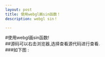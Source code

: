 ```yaml
---
layout: post
title: 使用webgl画sin函数！
description: webgl sin！

---
```


#使用webgl画sin函数!  	
##源码可以右击浏览器,选择查看源代码进行查看.  	
###如下图 :



